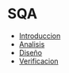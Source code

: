 # SQA

- [Introduccion](introduccion.md)
- [Analisis](Analisis.md)
- [Diseño](Diseño.md)
- [Verificacion](Verificacion.md)
